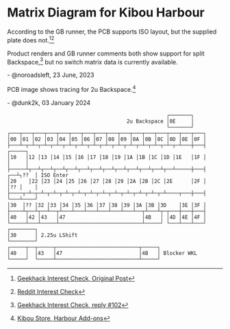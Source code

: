 # Matrix Diagram for Kibou Harbour

According to the GB runner, the PCB supports ISO layout, but the
supplied plate does not.[^1][^2]

Product renders and GB runner comments both show support for split
Backspace,[^3] but no switch matrix data is currently available.

\- @noroadsleft, 23 June, 2023

PCB image shows tracing for 2u Backspace.[^4] 

\- @dunk2k, 03 January 2024

```
                                                    ┌───────┐
                                       2u Backspace │0E     │
                                                    └───────┘
┌───┬───┬───┬───┬───┬───┬───┬───┬───┬───┬───┬───┬───┬───┬───┬───┐
│00 │01 │02 │03 │04 │05 │06 │07 │08 │09 │0A │0B │0C │0D │0E │0F │
├───┴─┬─┴─┬─┴─┬─┴─┬─┴─┬─┴─┬─┴─┬─┴─┬─┴─┬─┴─┬─┴─┬─┴─┬─┴─┬─┴───┼───┤      ┌─────┐
│10   │12 │13 │14 │15 │16 │17 │18 │19 │1A │1B │1C │1D │1E   │1F │      │     │
├─────┴┬──┴┬──┴┬──┴┬──┴┬──┴┬──┴┬──┴┬──┴┬──┴┬──┴┬──┴┬──┴─────┼───┤   ┌──┴┐??  │ ISO Enter
│20    │22 │23 │24 │25 │26 │27 │28 │29 │2A │2B │2C │2E      │2F │   │?? │    │
├────┬─┴─┬─┴─┬─┴─┬─┴─┬─┴─┬─┴─┬─┴─┬─┴─┬─┴─┬─┴─┬─┴─┬─┴────┬───┼───┤   └───┴────┘
│30  │?? │32 │33 │34 │35 │36 │37 │38 │39 │3A │3B │3D    │3E │3F │
├────┴┬──┴┬──┴──┬┴───┴───┴───┴───┴───┴───┴──┬┴───┴┬─┬───┼───┼───┤
│40   │42 │43   │47                         │4B   │ │4D │4E │4F │
└─────┴───┴─────┴───────────────────────────┴─────┘ └───┴───┴───┘
┌────────┐
│30      │ 2.25u LShift
└────────┘
┌─────┬──┬─────┬───────────────────────────┬─────┐
│40   │  │43   │47                         │4B   │ Blocker WKL
└─────┘  └─────┴───────────────────────────┴─────┘
```

[^1]: [Geekhack Interest Check, Original Post](https://geekhack.org/index.php?topic=111146.msg3012509#msg3012509)
[^2]: [Reddit Interest Check](https://www.reddit.com/r/MechanicalKeyboards/comments/lgyv5p/ic_harbour_%E6%B8%AF%E5%8F%A3_a_65_gasket_mounted_board_designed/gmudnjb/)
[^3]: [Geekhack Interest Check, reply #102](https://geekhack.org/index.php?topic=111146.msg3022822#msg3022822)
[^4]: [Kibou Store, Harbour Add-ons](https://kibou.store/collections/in-stock-products/products/instock-harbour-addons)
